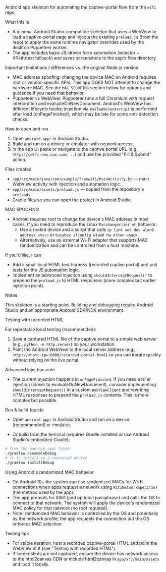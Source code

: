 Android app skeleton for automating the captive-portal flow from the `wifi` repo

What this is

- A minimal Android Studio-compatible skeleton that uses a WebView to load a captive-portal page and injects the existing `preload.js` (from the repo) to apply the same runtime navigator overrides used by the desktop Puppeteer worker.
- The app includes basic JS-driven form automation (selector + XPath/text fallback) and saves screenshots to the app's files directory.

Important limitations / differences vs. the original Node.js version

- MAC address spoofing: changing the device MAC on Android requires root or vendor-specific APIs. This app DOES NOT attempt to change the hardware MAC. See the `MAC SPOOFING` section below for options and guidance if you need that behavior.
- Puppeteer vs WebView: Puppeteer runs a full Chromium with request interception and evaluateOnNewDocument. Android's WebView has different lifecycle hooks; injection via `evaluateJavascript` is performed after load (onPageFinished), which may be late for some anti-detection checks.

How to open and run

1. Open `android-app/` in Android Studio.
2. Build and run on a device or emulator with network access.
3. In the app UI paste or navigate to the captive portal URL (e.g. `http://cwifi-new.cox.com/...`) and use the provided "Fill & Submit" action.

Files created

- `app/src/main/java/com/example/freewifi/MainActivity.kt` — main WebView activity with injection and automation logic.
- `app/src/main/assets/preload.js` — copied from the repository's `preloads`.
- Gradle files so you can open the project in Android Studio.

MAC SPOOFING

- Android requires root to change the device's MAC address in most cases. If you need to reproduce the Linux `Macchangerizer.sh` behavior:
  - Use a rooted device and a script that calls `ip link set dev wlan0 address <mac>` or `busybox ifconfig wlan0 hw ether <mac>`.
  - Alternatively, use an external Wi-Fi adapter that supports MAC randomization and can be controlled from a host machine.

If you'd like, I can:
- Add a small local HTML test harness (recorded captive portal) and unit tests for the JS automation logic.
- Implement an advanced injection using `shouldInterceptRequest()` to prepend the `preload.js` to HTML responses (more complex but earlier injection point).

Notes

This skeleton is a starting point. Building and debugging require Android Studio and an appropriate Android SDK/NDK environment.

Testing with recorded HTML

For repeatable local testing (recommended):

1. Save a captured HTML file of the captive portal to a simple web server (e.g., `python -m http.server`) on your workstation.
2. Point the Android WebView to the local server address (e.g., `http://<host-ip>:8000/recorded-portal.html`) so you can iterate quickly without relying on the live portal.

Advanced injection note

- The current injection happens in `onPageFinished`. If you need earlier injection (closer to evaluateOnNewDocument), consider implementing `shouldInterceptRequest()` in a custom `WebViewClient` and rewriting HTML responses to prepend the `preload.js` contents. This is more complex but possible.

Run & build (quick)

- Open `android-app/` in Android Studio and run on a device (recommended) or emulator.

- Or build from the terminal (requires Gradle installed or use Android Studio's embedded Gradle):

```bash
# from the android-app/ folder
./gradlew assembleDebug
# or to install to a connected device
./gradlew installDebug
```

Using Android's randomized MAC behavior

- On Android 10+ the system can use randomized MACs for Wi-Fi connections when apps request a network using `WifiNetworkSpecifier` (the method used by the app).
- The app prompts for SSID (and optional passphrase) and calls the OS to connect to that network. The system will apply the device's randomized MAC policy for that network (no root required).
- Note: randomized MAC behavior is controlled by the OS and potentially by the network profile; the app requests the connection but the OS enforces MAC selection.

Testing tips

- For stable iteration, host a recorded captive-portal HTML and point the WebView at it (see "Testing with recorded HTML").
- If screenshots are not captured, ensure the device has network access to the html2canvas CDN or include html2canvas in `app/src/main/assets` and load it locally.
